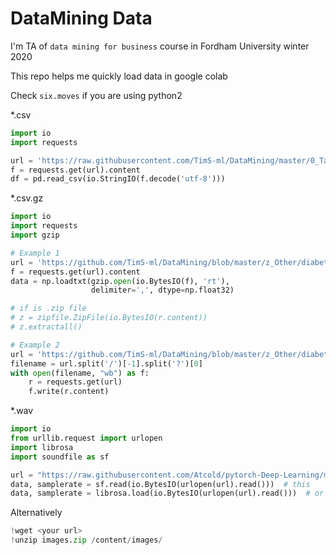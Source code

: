 # DataMining Data

I'm TA of `data mining for business` course in Fordham University winter 2020

This repo helps me quickly load data in google colab

Check `six.moves` if you are using python2

\*.csv
```python
import io
import requests

url = 'https://raw.githubusercontent.com/TimS-ml/DataMining/master/0_TakeHome/0x01_conversion_project.csv'
f = requests.get(url).content
df = pd.read_csv(io.StringIO(f.decode('utf-8')))
```

\*.csv.gz
```python
import io
import requests
import gzip

# Example 1
url = 'https://github.com/TimS-ml/DataMining/blob/master/z_Other/diabetes.csv.gz?raw=true'
f = requests.get(url).content
data = np.loadtxt(gzip.open(io.BytesIO(f), 'rt'),
                  delimiter=',', dtype=np.float32)

# if is .zip file
# z = zipfile.ZipFile(io.BytesIO(r.content))
# z.extractall()

# Example 2
url = 'https://github.com/TimS-ml/DataMining/blob/master/z_Other/diabetes.csv.gz?raw=true'
filename = url.split('/')[-1].split('?')[0]
with open(filename, "wb") as f:
    r = requests.get(url)
    f.write(r.content)
```

\*.wav
```python
import io
from urllib.request import urlopen
import librosa
import soundfile as sf

url = "https://raw.githubusercontent.com/Atcold/pytorch-Deep-Learning/master/res/win_xp_shutdown.wav"
data, samplerate = sf.read(io.BytesIO(urlopen(url).read()))  # this
data, samplerate = librosa.load(io.BytesIO(urlopen(url).read()))  # or this
```

Alternatively
```python
!wget <your url>
!unzip images.zip /content/images/
```
